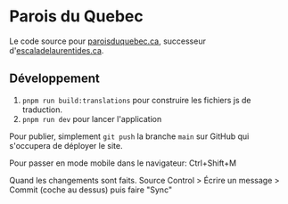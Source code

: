 # Parois du Quebec

Le code source pour [paroisduquebec.ca](https://www.paroisduquebec.ca), successeur d'[escaladelaurentides.ca](https://www.escaladelaurentides.ca).

## Développement

1) `pnpm run build:translations` pour construire les fichiers js de traduction.
2) `pnpm run dev` pour lancer l'application

Pour publier, simplement `git push` la branche `main` sur GitHub qui s'occupera de déployer le site.

Pour passer en mode mobile dans le navigateur: Ctrl+Shift+M

Quand les changements sont faits.
Source Control > Écrire un message > Commit (coche au dessus)
puis faire "Sync"
